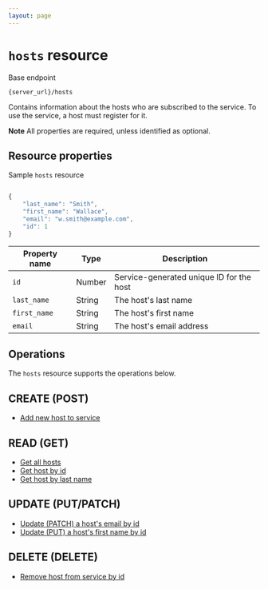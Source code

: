 ```yaml
---
layout: page
---
```

# `hosts` resource

Base endpoint

```shell
{server_url}/hosts
```

Contains information about the hosts who are subscribed to the service. To use the service, a host must register for it.

**Note** All properties are required, unless identified as optional.

## Resource properties

Sample `hosts` resource

```js

{
    "last_name": "Smith",
    "first_name": "Wallace",
    "email": "w.smith@example.com",
    "id": 1
}
```

| Property name | Type | Description |
| ------------- | ----------- | ----------- |
| `id` | Number | Service-generated unique ID for the host |
| `last_name` | String | The host's last name |
| `first_name` | String | The host's first name|
| `email` | String | The host's email address |

## Operations

The `hosts` resource supports the operations below.

## CREATE (POST)

* [Add new host to service](../api/users_CRUDref/create-add-new-host.md)

## READ (GET)

* [Get all hosts](../api/users_CRUDref/get-all-hosts.md)
* [Get host by id](../api/users_CRUDref/get-host-by-id.md)
* [Get host by last name](../api/users_CRUDref/get-host-by-last-name.md)

## UPDATE (PUT/PATCH)

* [Update (PATCH) a host's email by id](../api/users_CRUDref/update-patch-host-email-by-id.md)
* [Update (PUT) a host's first name by id](../api/users_CRUDref/update-put-host-firstname-by-id.md)

## DELETE (DELETE)

* [Remove host from service by id](../api/users_CRUDref/delete-host-by-id.md)
